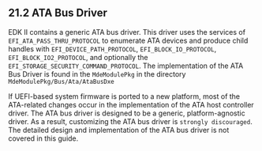 <!--- @file
  21.2 ATA Bus Driver

  Copyright (c) 2012-2018, Intel Corporation. All rights reserved.<BR>

  Redistribution and use in source (original document form) and 'compiled'
  forms (converted to PDF, epub, HTML and other formats) with or without
  modification, are permitted provided that the following conditions are met:

  1) Redistributions of source code (original document form) must retain the
     above copyright notice, this list of conditions and the following
     disclaimer as the first lines of this file unmodified.

  2) Redistributions in compiled form (transformed to other DTDs, converted to
     PDF, epub, HTML and other formats) must reproduce the above copyright
     notice, this list of conditions and the following disclaimer in the
     documentation and/or other materials provided with the distribution.

  THIS DOCUMENTATION IS PROVIDED BY TIANOCORE PROJECT "AS IS" AND ANY EXPRESS OR
  IMPLIED WARRANTIES, INCLUDING, BUT NOT LIMITED TO, THE IMPLIED WARRANTIES OF
  MERCHANTABILITY AND FITNESS FOR A PARTICULAR PURPOSE ARE DISCLAIMED. IN NO
  EVENT SHALL TIANOCORE PROJECT  BE LIABLE FOR ANY DIRECT, INDIRECT, INCIDENTAL,
  SPECIAL, EXEMPLARY, OR CONSEQUENTIAL DAMAGES (INCLUDING, BUT NOT LIMITED TO,
  PROCUREMENT OF SUBSTITUTE GOODS OR SERVICES; LOSS OF USE, DATA, OR PROFITS;
  OR BUSINESS INTERRUPTION) HOWEVER CAUSED AND ON ANY THEORY OF LIABILITY,
  WHETHER IN CONTRACT, STRICT LIABILITY, OR TORT (INCLUDING NEGLIGENCE OR
  OTHERWISE) ARISING IN ANY WAY OUT OF THE USE OF THIS DOCUMENTATION, EVEN IF
  ADVISED OF THE POSSIBILITY OF SUCH DAMAGE.

-->

## 21.2 ATA Bus Driver

EDK II contains a generic ATA bus driver. This driver uses the services of
`EFI_ATA_PASS_THRU_PROTOCOL` to enumerate ATA devices and produce child handles
with `EFI_DEVICE_PATH_PROTOCOL`, `EFI_BLOCK_IO_PROTOCOL`,
`EFI_BLOCK_IO2_PROTOCOL`, and optionally the `EFI_STORAGE_SECURITY_COMMAND_PROTOCOL`.
The implementation of the ATA Bus Driver is found in the `MdeModulePkg` in the directory
`MdeModulePkg/Bus/Ata/AtaBusDxe`

If UEFI-based system firmware is ported to a new platform, most of the
ATA-related changes occur in the implementation of the ATA host controller
driver. The ATA bus driver is designed to be a generic, platform-agnostic
driver. As a result, customizing the ATA bus driver is `strongly discouraged`.
The detailed design and implementation of the ATA bus driver is not covered in
this guide.
